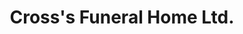 ---
title: "Cross's Funeral Home Ltd."
url: /limerick/crosss-funeral-home-ltd/
shop: Bestattungen
---